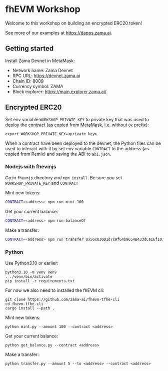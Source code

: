 # fhEVM Workshop

Welcome to this workshop on building an encrypted ERC20 token!

See more of our examples at https://dapps.zama.ai.

## Getting started

Install Zama Devnet in MetaMask:

- Network name: Zama Devnet
- RPC URL: https://devnet.zama.ai
- Chain ID: 8009
- Currency symbol: ZAMA
- Block explorer: https://main.explorer.zama.ai/

## Encrypted ERC20

Set env variable `WORKSHOP_PRIVATE_KEY` to private key that was used to deploy the contract (as copied from MetaMask, i.e. without `0x` prefix):

```
export WORKSHOP_PRIVATE_KEY=<private key>
```

When a contract have been deployed to the devnet, the Python files can be used to interact with it by set env variable `CONTRACT` to the address (as copied from Remix) and saving the ABI to `abi.json`.

### Nodejs with fhevmjs

Go in `fhevmjs` directory and `npm install`. Be sure you set `WORKSHOP_PRIVATE_KEY` and `CONTRACT`

Mint new tokens:

```bash
CONTRACT=<address> npm run mint 100
```

Get your current balance:

```bash
CONTRACT=<address> npm run balanceOf
```

Make a transfer:

```bash
CONTRACT=<address> npm run transfer 0x56c836D1d7c9f64b9654B433dCa16f1014429DC5 100
```

### Python

Use Python3.10 or earlier:

```
python3.10 -m venv venv
. ./venv/bin/activate
pip install -r requirements.txt
```

For now we also need to installed the fhEVM cli:

```
git clone https://github.com/zama-ai/fhevm-tfhe-cli
cd fhevm-tfhe-cli
cargo install --path .
```

Mint new tokens:

```
python mint.py --amount 100 --contract <address>
```

Get your current balance:

```
python get_balance.py --contract <address>
```

Make a transfer:

```
python transfer.py --amount 5 --to <address> --contract <address>
```
